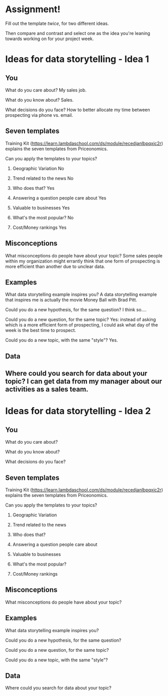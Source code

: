 # Assignment!

Fill out the template *twice*, for two different ideas.

Then compare and contrast and select one as the idea you're leaning towards
working on for your project week.


# Ideas for data storytelling - Idea 1

## You

What do you care about?
My sales job.

What do you know about?
Sales.

What decisions do you face?
How to better allocate my time between prospecting via phone vs. email.

## Seven templates

Training Kit (https://learn.lambdaschool.com/ds/module/recedjanlbpqxic2r) explains the seven templates from Priceonomics.

Can you apply the templates to your topics? 

1. Geographic Variation
No

2. Trend related to the news
No

3. Who does that?
Yes

4. Answering a question people care about
Yes

5. Valuable to businesses
Yes

6. What's the most popular?
No

7. Cost/Money rankings
Yes

## Misconceptions

What misconceptions do people have about your topic?
Some sales people within my organization might errantly think that one form of prospecting is more efficient than another due to unclear data.

## Examples

What data storytelling example inspires you?
A data storytelling example that inspires me is actually the movie Money Ball with Brad Pitt.

Could you do a new hypothesis, for the same question?
I think so....

Could you do a new question, for the same topic?
Yes: instead of asking which is a more efficient form of prospecting, I could ask what day of the week is the best time to prospect.

Could you do a new topic, with the same "style"?
Yes.

## Data

Where could you search for data about your topic?
I can get data from my manager about our activities as a sales team.
---

# Ideas for data storytelling - Idea 2

## You

What do you care about?


What do you know about?


What decisions do you face?


## Seven templates

Training Kit (https://learn.lambdaschool.com/ds/module/recedjanlbpqxic2r) explains the seven templates from Priceonomics.

Can you apply the templates to your topics? 

1. Geographic Variation


2. Trend related to the news


3. Who does that?


4. Answering a question people care about


5. Valuable to businesses


6. What's the most popular?


7. Cost/Money rankings


## Misconceptions

What misconceptions do people have about your topic?


## Examples

What data storytelling example inspires you?


Could you do a new hypothesis, for the same question?


Could you do a new question, for the same topic?


Could you do a new topic, with the same "style"?


## Data

Where could you search for data about your topic?
